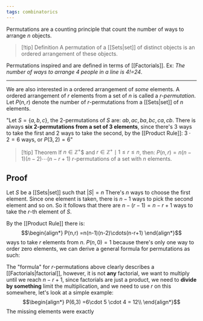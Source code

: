 ```yaml
---
tags: combinatorics
---
```

Permutations are a counting principle that count the number of ways to arrange $n$ objects.

> [!tip] Definition
> A permutation of a [[Sets|set]] of distinct objects is an ordered arrangement of these objects.

Permutations inspired and are defined in terms of [[Factorials]].
Ex: *The number of ways to arrange $4$ people in a line is $4!$=$24$*.
___
We are also interested in a ordered arrangement of *some* elements. A ordered arrangement of $r$ elements from a set of $n$ is called a *$r$-permutation*.
Let $P(n,r)$ denote the number of $r$-permutations from a [[Sets|set]] of $n$ elements.

"Let $S = \{a,b,c\}$, the $2$-permutations of $S$ are: $ab,ac,ba,bc,ca,cb$. There is always **six $2$-permutations from a set of $3$ elements**, since there's $3$ ways to take the first and $2$ ways to take the second, by the [[Product Rule]]: $3\cdot2=6$ ways, or $P(3,2)=6$"

>[!tip] Theorem
>If $n \in \mathbb{Z}^{+}$$ and $r\in \mathbb{Z}^{+} \mid 1 \le r \le n$, then:
>$P(n,r)=n(n-1)(n-2)\cdots(n-r+1)$ $r$-permutations of a set with $n$ elements.
>

## Proof
Let $S$ be a [[Sets|set]] such that $|S| = n$ 
There's $n$ ways to choose the first element. Since one element is taken, there is $n-1$ ways to pick the second element and so on. So it follows that there are $n-(r-1)=n-r+1$ ways to take the $r$-th element of $S$.

By the [[Product Rule]] there is:
$$\begin{align*}
P(n,r) =n(n-1)(n-2)\cdots(n-r+1)
\end{align*}$$
ways to take $r$ elements from $n$.
$P(n,0)=1$ because there's only one way to order zero elements, we can derive a general formula for permutations as such:

The "formula" for $r$-permutations above clearly describes a [[Factorials|factorial]], however, it is not **any** factorial, we want to multiply until we reach $n-r+1$, since factorials are just a product, we need to **divide by something** limit the multiplication, and we need to use $r$ on this somewhere, let's look at a simple example:
$$\begin{align*}
P(6,3) =6\cdot 5 \cdot 4 = 12\\
\end{align*}$$
The missing elements were exactly 




